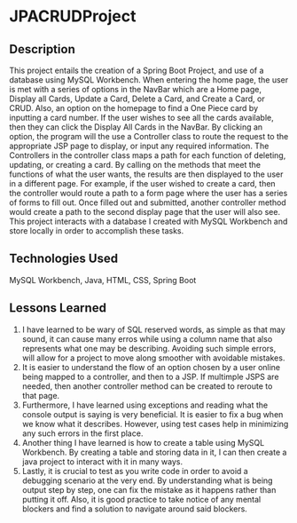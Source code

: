 # JPACRUDProject

## Description
This project entails the creation of a Spring Boot Project, and use of a database using MySQL Workbench. When entering the home page, the user is met with a series of options in the NavBar which are a Home page, Display all Cards, Update a Card, Delete a Card, and Create a Card, or CRUD. Also, an option on the homepage to find a One Piece card by inputting a card number. If the user wishes to see all the cards available, then they can click the Display All Cards in the NavBar. By clicking an option, the program will the use a Controller class to route the request to the appropriate JSP page to display, or input any required information. The Controllers in the controller class maps a path for each function of deleting, updating, or creating a card. By calling on the methods that meet the functions of what the user wants, the results are then displayed to the user in a different page. For example, if the user wished to create a card, then the controller would route a path to a form page where the user has a series of forms to fill out. Once filled out and submitted, another controller method would create a path to the second display page that the user will also see. This project interacts with a database I created with MySQL Workbench and store locally in order to accomplish these tasks.
## Technologies Used
MySQL Workbench, Java, HTML, CSS, Spring Boot
## Lessons Learned
1. I have learned to be wary of SQL reserved words, as simple as that may sound, it can cause many erros while using a column name that also represents what one may be describing. Avoiding such simple errors, will allow for a project to move along smoother with avoidable mistakes. 
2. It is easier to understand the flow of an option chosen by a user online being mapped to a controller, and then to a JSP. If multimple JSPS are needed, then another controller method can be created to reroute to that page. 
3. Furthermore, I have learned using exceptions and reading what the console output is saying is very beneficial. It is easier to fix a bug when we know what it describes. However, using test cases help in minimizing any such errors in the first place. 
4. Another thing I have learned is how to create a table using MySQL Workbench. By creating a table and storing data in it, I can then create a java project to interact with it in many ways. 
5. Lastly, it is crucial to test as you write code in order to avoid a debugging scenario at the very end. By understanding what is being output step by step, one can fix the mistake as it happens rather than putting it off. Also, it is good practice to take notice of any mental blockers and find a solution to navigate around said blockers.
